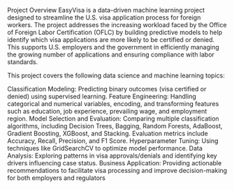 Project Overview
EasyVisa is a data-driven machine learning project designed to streamline the U.S. visa application process for foreign workers. 
The project addresses the increasing workload faced by the Office of Foreign Labor Certification (OFLC) by building predictive models to 
help identify which visa applications are more likely to be certified or denied. This supports U.S. employers and the government in efficiently managing the growing
number of applications and ensuring compliance with labor standards.

This project covers the following data science and machine learning topics:

Classification Modeling: Predicting binary outcomes (visa certified or denied) using supervised learning.
Feature Engineering: Handling categorical and numerical variables, encoding, and transforming features such as education, job experience, prevailing wage, and employment region.
Model Selection and Evaluation: Comparing multiple classification algorithms, including Decision Trees, Bagging, Random Forests, AdaBoost, Gradient Boosting, XGBoost, 
and Stacking. Evaluation metrics include Accuracy, Recall, Precision, and F1 Score.
Hyperparameter Tuning: Using techniques like GridSearchCV to optimize model performance.
Data Analysis: Exploring patterns in visa approvals/denials and identifying key drivers influencing case status.
Business Application: Providing actionable recommendations to facilitate visa processing and improve decision-making for both employers and regulators
